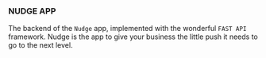 ### NUDGE APP

The backend of the `Nudge` app, implemented with the wonderful `FAST API` framework. Nudge is the app to give your 
business the little push it needs to go to the next level.
